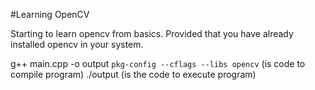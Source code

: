 #Learning OpenCV

Starting to learn opencv from basics.
Provided that you have already installed opencv in your system.

g++ main.cpp -o output `pkg-config --cflags --libs opencv`       (is code to compile program)
./output                                                          (is the code to execute program)

